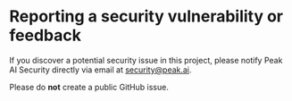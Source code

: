 # Reporting a security vulnerability or feedback

If you discover a potential security issue in this project, please notify Peak AI Security directly via email at [security@peak.ai](mailto:security@peak.ai).

Please do **not** create a public GitHub issue.

